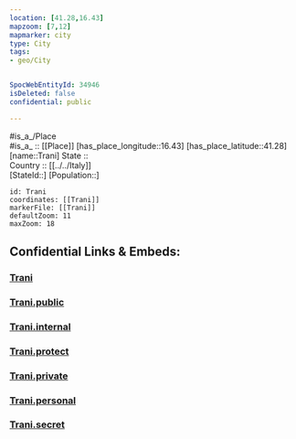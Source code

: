 ```yaml
---
location: [41.28,16.43] 
mapzoom: [7,12] 
mapmarker: city 
type: City
tags:
- geo/City


SpocWebEntityId: 34946
isDeleted: false
confidential: public

---
```

#is_a_/Place  
#is_a_ :: [[Place]] 
[has_place_longitude::16.43] 
[has_place_latitude::41.28] 
[name::Trani] 
State ::  
Country :: [[../../Italy]]  
[StateId::] 
[Population::] 



```leaflet
id: Trani
coordinates: [[Trani]] 
markerFile: [[Trani]] 
defaultZoom: 11 
maxZoom: 18
```


## Confidential Links & Embeds: 

### [Trani](/_Standards/Earth/Continent/Europe/Europe~South/Italy/City/Trani.md) 

### [Trani.public](/_public/Earth/Continent/Europe/Europe~South/Italy/City/Trani.public.md) 

### [Trani.internal](/_internal/Earth/Continent/Europe/Europe~South/Italy/City/Trani.internal.md) 

### [Trani.protect](/_protect/Earth/Continent/Europe/Europe~South/Italy/City/Trani.protect.md) 

### [Trani.private](/_private/Earth/Continent/Europe/Europe~South/Italy/City/Trani.private.md) 

### [Trani.personal](/_personal/Earth/Continent/Europe/Europe~South/Italy/City/Trani.personal.md) 

### [Trani.secret](/_secret/Earth/Continent/Europe/Europe~South/Italy/City/Trani.secret.md)

